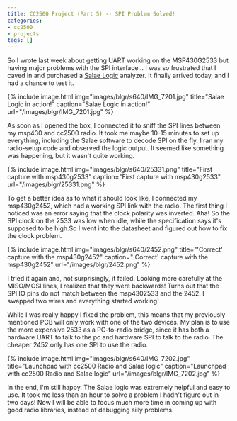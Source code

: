```yaml
---
title: CC2500 Project (Part 5) -- SPI Problem Solved!
categories:
- cc2500
- projects
tags: []
---
```

So I wrote last week about getting UART working on the MSP430G2533 but having major problems with the SPI interface... I was so frustrated that I caved in and purchased a <a href="http://www.saleae.com/logic/" target="_blank">Salae Logic</a> analyzer. It finally arrived today, and I had a chance to test it.

{% include image.html
            img="images/blgr/s640/IMG_7201.jpg"
            title="Salae Logic in action!"
            caption="Salae Logic in action!"
            url="/images/blgr/IMG_7201.jpg" %}

As soon as I opened the box, I connected it to sniff the SPI lines between my msp430 and cc2500 radio. It took me maybe 10-15 minutes to set up everything, including the Salae software to decode SPI on the fly. I ran my radio-setup code and observed the logic output. It seemed like something was happening, but it wasn't quite working.

{% include image.html
            img="images/blgr/s640/25331.png"
            title="First capture with msp430g2533"
            caption="First capture with msp430g2533"
            url="/images/blgr/25331.png" %}

To get a better idea as to what it should look like, I connected my msp430g2452, which had a working SPI link with the radio. The first thing I noticed was an error saying that the clock polarity was inverted. Aha! So the SPI clock on the 2533 was low when idle, while the specification says it's supposed to be high.So I went into the datasheet and figured out how to fix the clock problem.

{% include image.html
            img="images/blgr/s640/2452.png"
            title="'Correct' capture with the msp430g2452"
            caption="'Correct' capture with the msp430g2452"
            url="/images/blgr/2452.png" %}

I tried it again and, not surprisingly, it failed. Looking more carefully at the MISO/MOSI lines, I realized that they were backwards! Turns out that the SPI IO pins do not match between the msp4302533 and the 2452. I swapped two wires and everything started working!

While I was really happy I fixed the problem, this means that my previously mentioned PCB will only work with one of the two devices. My plan is to use the more expensive 2533 as a PC-to-radio bridge, since it has both a hardware UART to talk to the pc and hardware SPI to talk to the radio. The cheaper 2452 only has one SPI to use the radio.

{% include image.html
            img="images/blgr/s640/IMG_7202.jpg"
            title="Launchpad with cc2500 Radio and Salae logic"
            caption="Launchpad with cc2500 Radio and Salae logic"
            url="/images/blgr/IMG_7202.jpg" %}

In the end, I'm still happy. The Salae logic was extremely helpful and easy to use. It took me less than an hour to solve a problem I hadn't figure out in two days! Now I will be able to focus much more time in coming up with good radio libraries, instead of debugging silly problems.

